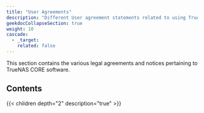 ```yaml
---
title: "User Agreements"
description: "Different User agreement statements related to using TrueNAS."
geekdocCollapseSection: true
weight: 10
cascade:
  - _target:
    related: false
---
```


This section contains the various legal agreements and notices pertaining to TrueNAS CORE software.

<div class="noprint">

## Contents

{{< children depth="2" description="true" >}}

</div>
